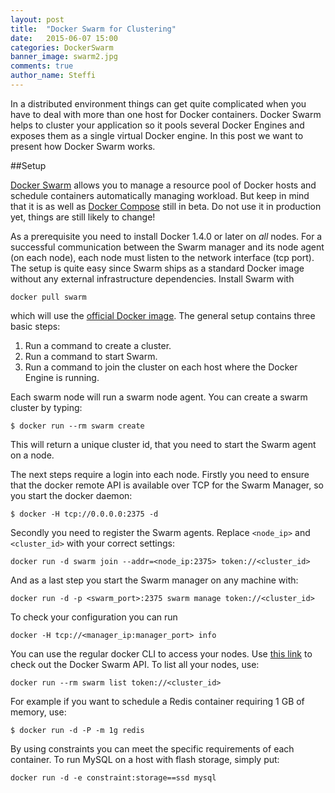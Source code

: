 ```yaml
---
layout: post
title:  "Docker Swarm for Clustering"
date:   2015-06-07 15:00
categories: DockerSwarm
banner_image: swarm2.jpg
comments: true
author_name: Steffi
---
```


In a distributed environment things can get quite complicated when you have to deal with more than one host for Docker containers. Docker Swarm helps to cluster your application so it pools several Docker Engines and exposes them as a single virtual Docker engine. In this post we want to present how Docker Swarm works.

<!--more-->

##Setup

[Docker Swarm](https://docs.docker.com/swarm/) allows you to manage a resource pool of Docker hosts and schedule containers automatically managing workload. But keep in mind that it is as well as [Docker Compose](http://learning-continuous-deployment.github.io/docker,/docker/compose/2015/05/30/docker-compose/) still in beta. Do not use it in production yet, things are still likely to change! 

As a prerequisite you need to install Docker 1.4.0 or later on *all* nodes. For a successful communication between the Swarm manager and its node agent (on each node), each node must listen to the network interface (tcp port). The setup is quite easy since Swarm ships as a standard Docker image without any external infrastructure dependencies. Install Swarm with 

    docker pull swarm 

which will use the [official Docker image](https://registry.hub.docker.com/_/swarm/). The general setup contains three basic steps: 	

 1. Run a command to create a cluster. 
 2. Run a command to start Swarm. 
 3. Run a command to join the cluster on each host where the Docker Engine is running. 
  
Each swarm node will run a swarm node agent. You can create a swarm cluster by typing: 

    $ docker run --rm swarm create
   
This will return a unique cluster id, that you need to start the Swarm agent on a node. 

The next steps require a login into each node. Firstly you need to ensure that the docker remote API is available over TCP for the Swarm Manager, so you start the docker daemon:
    
	$ docker -H tcp://0.0.0.0:2375 -d

Secondly you need to register the Swarm agents. Replace `<node_ip>` and `<cluster_id>` with your correct settings: 
    
	docker run -d swarm join --addr=<node_ip:2375> token://<cluster_id>
	
And as a last step you start the Swarm manager on any machine with: 
    
	docker run -d -p <swarm_port>:2375 swarm manage token://<cluster_id>
  
To check your configuration you can run 

    docker -H tcp://<manager_ip:manager_port> info 
	
You can use the regular docker CLI to access your nodes. Use [this link](https://docs.docker.com/swarm/API/) to check out the Docker Swarm API. To list all your nodes, use: 

    docker run --rm swarm list token://<cluster_id>
    
For example if you want to schedule a Redis container requiring 1 GB of memory, use:

    $ docker run -d -P -m 1g redis
    
By using constraints you can meet the specific requirements of each container. To run MySQL on a host with flash storage, simply put:

    docker run -d -e constraint:storage==ssd mysql 




